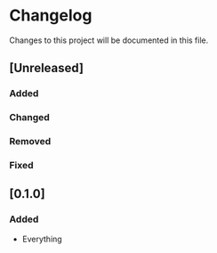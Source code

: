 # Changelog
Changes to this project will be documented in this file.

## [Unreleased]
### Added
### Changed
### Removed
### Fixed

## [0.1.0]
### Added
- Everything
